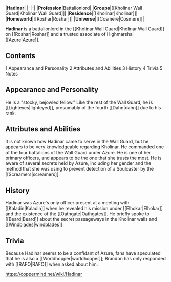 |**Hadinar**|
|-|-|
|**Profession**|Battalionlord|
|**Groups**|[[Kholinar Wall Guard\|Kholinar Wall Guard]]|
|**Residence**|[[Kholinar\|Kholinar]]|
|**Homeworld**|[[Roshar\|Roshar]]|
|**Universe**|[[Cosmere\|Cosmere]]|

**Hadinar** is a battalionlord in the [[Kholinar Wall Guard\|Kholinar Wall Guard]] on [[Roshar\|Roshar]] and a trusted associate of Highmarshal [[Azure\|Azure]].

## Contents

1 Appearance and Personality
2 Attributes and Abilities
3 History
4 Trivia
5 Notes


## Appearance and Personality
He is a "stocky, bejowled fellow." Like the rest of the Wall Guard, he is [[Lighteyes\|lighteyed]], presumably of the fourth [[Dahn\|dahn]] due to his rank.

## Attributes and Abilities
It is not known how Hadinar came to serve in the Wall Guard, but he appears to be very knowledgeable regarding Kholinar. He commanded one of the four battalions of the Wall Guard under Azure. He is one of her primary officers, and appears to be the one that she trusts the most. He is aware of several secrets held by Azure, including her gender and the method that she was using to prevent detection of a Soulcaster by the [[Screamers\|screamers]].

## History
Hadinar was Azure's only officer present at a meeting with [[Kaladin\|Kaladin]] when he revealed his mission under [[Elhokar\|Elhokar]] and the existence of the [[Oathgate\|Oathgates]]. He briefly spoke to [[Beard\|Beard]] about the secret passageways in the Kholinar walls and [[Windblades\|windblades]].

## Trivia
Because Hadinar seems to be a confidant of Azure, fans have speculated that he is also a [[Worldhopper\|worldhopper]]; Brandon has only responded with [[RAFO\|RAFO]] when asked about him.


https://coppermind.net/wiki/Hadinar